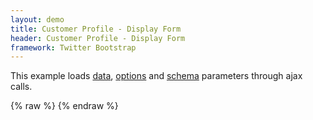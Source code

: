```yaml
---
layout: demo
title: Customer Profile - Display Form
header: Customer Profile - Display Form
framework: Twitter Bootstrap
---
```


This example loads <a href="data.json" target="_source">data</a>, <a href="simple-options.json" target="_source">options</a> and <a href="schema.json" target="_source">schema</a> parameters through ajax calls.
<div id="field1"> </div>
{% raw %}
<script type="text/javascript" id="field1-script">
    $("#field1").alpaca({
        "dataSource": "./data.json",
        "optionsSource": "./simple-options.json",
        "schemaSource": "./schema.json",
        "view": "bootstrap-display"
    });
</script>
{% endraw %}
